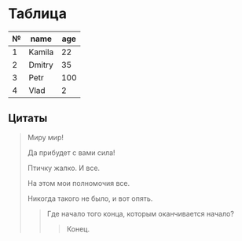 # Таблица
|№|name|age|
 -|----|---
 1|Kamila|22
 2|Dmitry|35
 3|Petr|100
 4|Vlad|2

 ## Цитаты
 > Миру мир!
 >
 > Да прибудет с вами сила!
 >
 > Птичку жалко. И все.
 >
 > На этом мои полномочия все.
 >
 > Никогда такого не было, и вот опять.
 >> Где начало того конца, которым оканчивается начало?
 >>> Конец.
